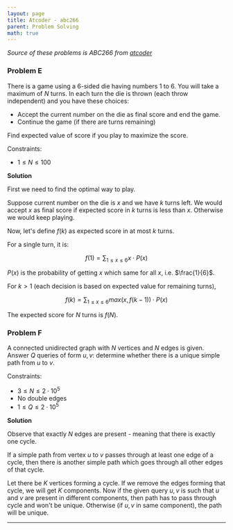 ```yaml
---
layout: page
title: Atcoder - abc266
parent: Problem Solving
math: true
---
```


*Source of these problems is ABC266 from [atcoder](http://atcoder.jp)*

### Problem E

There is a game using a 6-sided die having numbers 1 to 6.
You will take a maximum of $N$ turns.
In each turn the die is thrown (each throw independent) and you have these choices:
- Accept the current number on the die as final score and end the game.
- Continue the game (if there are turns remaining)

Find expected value of score if you play to maximize the score.

Constraints:
- $1 \le N \le 100$ 

**Solution**

First we need to find the optimal way to play.

Suppose current number on the die is $x$ and we have $k$ turns left.
We would accept $x$ as final score if expected score in $k$ turns is less than $x$.
Otherwise we would keep playing.

Now, let's define $f(k)$ as expected score in at most $k$ turns.

For a single turn, it is:

$$
f(1) = \sum_{1 \le x \le 6}{x \cdot P(x)}
$$

$P(x)$ is the probability of getting $x$ which same for all $x$, i.e. $\frac{1}{6}$.

For $k > 1$ (each decision is based on expected value for remaining turns),

$$
f(k) = \sum_{1 \le x \le 6}{max(x, f(k - 1)) \cdot P(x)}
$$

The expected score for $N$ turns is $f(N)$.

### Problem F 

A connected unidirected graph with $N$ vertices and $N$ edges
is given.
Answer $Q$ queries of form $u, v$: determine whether
there is a unique simple path from $u$ to $v$.

Constraints:
- $3 \le N \le 2 \cdot 10^5$
- No double edges
- $1 \le Q \le 2 \cdot 10^5$

**Solution**

Observe that exactly $N$ edges are present - meaning that
there is exactly one cycle.

If a simple path from vertex $u$ to $v$ passes through at least
one edge of a cycle, then there is another simple path which goes through
all other edges of that cycle.

Let there be $K$ vertices forming a cycle.
If we remove the edges forming that cycle, we will get $K$ components.
Now if the given query $u, v$ is such that $u$ and $v$
are present in different components, then path has to pass through
cycle and won't be unique. Otherwise (if $u, v$ in same component), the path will be unique.

***